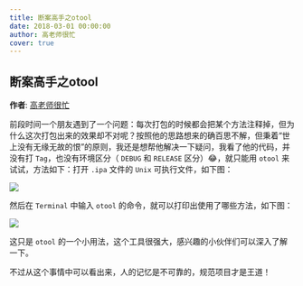 ```yaml
---
title: 断案高手之otool
date: 2018-03-01 00:00:00
author: 高老师很忙
cover: true
---
```


断案高手之otool
------------
**作者**: [高老师很忙](https://weibo.com/517082456)

前段时间一个朋友遇到了一个问题：每次打包的时候都会把某个方法注释掉，但为什么这次打包出来的效果却不对呢？按照他的思路想来的确百思不解，但秉着“世上没有无缘无故的恨”的原则，我还是想帮他解决一下疑问，我看了他的代码，并没有打 `Tag`，也没有环境区分（ `DEBUG` 和 `RELEASE` 区分）😂，就只能用 `otool` 来试试，方法如下：打开 `.ipa` 文件的 `Unix` 可执行文件，如下图：

![](https://github.com/iOS-Tips/iOS-tech-set/blob/master/images/2018/03/7-1.jpg?raw=true)

然后在 `Terminal` 中输入 `otool` 的命令，就可以打印出使用了哪些方法，如下图：

![](https://github.com/iOS-Tips/iOS-tech-set/blob/master/images/2018/03/7-2.jpg?raw=true)

这只是 `otool` 的一个小用法，这个工具很强大，感兴趣的小伙伴们可以深入了解一下。

不过从这个事情中可以看出来，人的记忆是不可靠的，规范项目才是王道！